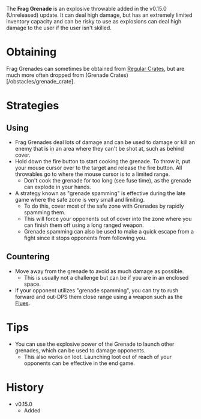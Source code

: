 <Stub />The **Frag Grenade** is an explosive throwable added in the v0.15.0 (Unreleased) update. It can deal high damage, but has an extremely limited inventory capacity and can be risky to use as explosions can deal high damage to the user if the user isn't skilled.

# Obtaining
Frag Grenades can sometimes be obtained from [Regular Crates](/obstacles/regular_crate), but are much more often dropped from (Grenade Crates)[/obstacles/grenade_crate].

# Strategies
## Using
- Frag Grenades deal lots of damage and can be used to damage or kill an enemy that is in an area where they can't be shot at, such as behind cover.
- Hold down the fire button to start cooking the grenade. To throw it, put your mouse cursor over to the target and release the fire button. All throwables go to where the mouse cursor is to a limited range.
  - Don't cook the grenade for too long (see fuse time), as the grenade can explode in your hands.
- A strategy known as "grenade spamming" is effective during the late game where the safe zone is very small and limiting.
  - To do this, cover most of the safe zone with Grenades by rapidly spamming them. 
  - This will force your opponents out of cover into the zone where you can finish them off using a long ranged weapon.
  - Grenade spamming can also be used to make a quick escape from a fight since it stops opponents from following you.

## Countering
- Move away from the grenade to avoid as much damage as possible.
  - This is usually not a challenge but can be if you are in an enclosed space.
- If your opponent utilizes "grenade spamming", you can try to rush forward and out-DPS them close range using a weapon such as the [Flues](/weapons/guns/flues).

# Tips
- You can use the explosive power of the Grenade to launch other grenades, which can be used to damage opponents.
  - This also works on loot. Launching loot out of reach of your opponents can be effective in the end game.

# History
- v0.15.0
  - Added